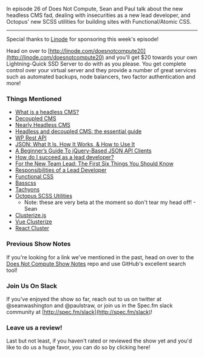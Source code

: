 In episode 26 of Does Not Compute, Sean and Paul talk about the new headless CMS fad, dealing with insecurities as a new lead developer, and Octopus' new SCSS utilities for building sites with Functional/Atomic CSS.

---

Special thanks to [Linode](http://linode.com/doesnotcompute20) for sponsoring this week's episode!

Head on over to [http://linode.com/doesnotcompute20](http://linode.com/doesnotcompute20) and you'll get $20 towards your own Lightning-Quick SSD Server to do with as you please. You get complete control over your virtual server and they provide a number of great services such as automated backups, node balancers, two factor authentication and more!

### Things Mentioned

* [What is a headless CMS?](https://css-tricks.com/what-is-a-headless-cms/)
* [Decoupled CMS](https://pantheon.io/decoupled-cms)
* [Nearly Headless CMS](http://alistapart.com/column/nearly-headless-cms)
* [Headless and decoupled CMS: the essential guide](https://www.contentful.com/r/knowledgebase/headless-and-decoupled-cms/)
* [WP Rest API](http://wp-api.org/)
* [JSON: What It Is, How It Works, & How to Use It](http://www.copterlabs.com/json-what-it-is-how-it-works-how-to-use-it/)
* [A Beginner’s Guide To jQuery-Based JSON API Clients](https://www.smashingmagazine.com/2012/02/beginners-guide-jquery-based-json-api-clients/) 
* [How do I succeed as a lead developer?](http://programmers.stackexchange.com/questions/76481/how-do-i-succeed-as-a-lead-developer)
* [For the New Team Lead: The First Six Things You Should Know](http://blog.smartbear.com/sqc/for-the-new-team-lead-the-first-six-things-you-should-know)
* [Responsibilities of a Lead Developer](http://blog.robbowley.net/responsibilities-of-a-lead-developer/)
* [Functional CSS](http://jon.gold/2015/07/functional-css/)
* [Basscss](http://www.basscss.com/)
* [Tachyons](http://tachyons.io/)
* [Octopus SCSS Utilities](https://github.com/octopuscreative/scss-util)
	* Note: these are very beta at the moment so don't tear my head off! - Sean
* [Clusterize.js](https://nexts.github.io/Clusterize.js/)
* [Vue Clusterize](https://github.com/paulpflug/vue-clusterize)
* [React Cluster](https://github.com/ayrton/react-cluster)

### Previous Show Notes

If you're looking for a link we've mentioned in the past, head on over to the [Does Not Compute Show Notes](https://github.com/seanwash/dnccast-show-notes) repo and use GitHub's excellent search tool!

### Join Us On Slack

If you've enjoyed the show so far, reach out to us on twitter at @seanwashington and @paulstraw, or join us in the Spec.fm slack community at [http://spec.fm/slack](http://spec.fm/slack)!

### Leave us a review!

Last but not least, if you haven't rated or reviewed the show yet and you'd like to do us a huge favor, you can do so by clicking here!
